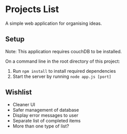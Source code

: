 # Projects List

A simple web application for organising ideas.

## Setup

Note: This application requires couchDB to be installed.

On a command line in the root directory of this project:
1. Run `npm install` to install required dependencies
2. Start the server by running `node app.js [port]`

## Wishlist

- Cleaner UI
- Safer management of database
- Display error messages to user
- Separate list of completed items
- More than one type of list?
